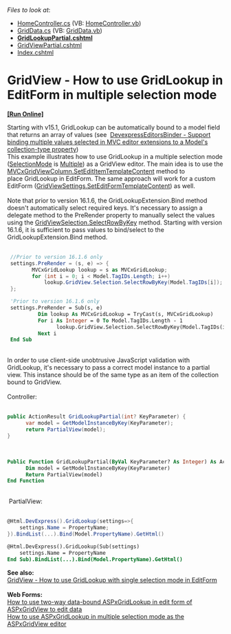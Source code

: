 <!-- default file list -->
*Files to look at*:

* [HomeController.cs](./CS/Controllers/HomeController.cs) (VB: [HomeController.vb](./VB/Controllers/HomeController.vb))
* [GridData.cs](./CS/Models/GridData.cs) (VB: [GridData.vb](./VB/Models/GridData.vb))
* **[GridLookupPartial.cshtml](./CS/Views/Home/GridLookupPartial.cshtml)**
* [GridViewPartial.cshtml](./CS/Views/Home/GridViewPartial.cshtml)
* [Index.cshtml](./CS/Views/Home/Index.cshtml)
<!-- default file list end -->
# GridView - How to use GridLookup in EditForm in multiple selection mode
<!-- run online -->
**[[Run Online]](https://codecentral.devexpress.com/t328613)**
<!-- run online end -->


<p>Starting with v15.1, GridLookup can be automatically bound to a model field that returns an array of values (see  <a href="https://www.devexpress.com/Support/Center/p/T196024">DevexpressEditorsBinder - Support binding multiple values selected in MVC editor extensions to a Model's collection-type property</a>)<br>This example illustrates how to use GridLookup in a multiple selection mode (<a href="https://documentation.devexpress.com/#AspNet/DevExpressWebGridLookupProperties_SelectionModetopic">SelectionMode</a> is <a href="https://documentation.devexpress.com/#AspNet/DevExpressWebGridLookupSelectionModeEnumtopic">Multiple</a>) as a GridView editor. The main idea is to use the <a href="https://documentation.devexpress.com/#AspNet/DevExpressWebMvcMVCxGridViewColumn_SetEditItemTemplateContenttopic">MVCxGridViewColumn.SetEditItemTemplateContent</a> method to place GridLookup in EditForm. The same approach will work for a custom EditForm (<a href="https://documentation.devexpress.com/#AspNet/DevExpressWebMvcGridViewSettings_SetEditFormTemplateContenttopic">GridViewSettings.SetEditFormTemplateContent</a>) as well.<br><br>Note that prior to version 16.1.6, the GridLookupExtension.Bind method doesn't automatically select required keys. It's necessary to assign a delegate method to the PreRender property to manually select the values using the <a href="https://documentation.devexpress.com/#AspNet/DevExpressWebDataGridViewSelection_SelectRowByKeytopic">GridViewSelection.SelectRowByKey</a> method. Starting with version 16.1.6, it is sufficient to pass values to bind/select to the GridLookupExtension.Bind method.<br><br></p>


```cs
 //Prior to version 16.1.6 only
 settings.PreRender = (s, e) => {
        MVCxGridLookup lookup = s as MVCxGridLookup;
        for (int i = 0; i < Model.TagIDs.Length; i++)        
            lookup.GridView.Selection.SelectRowByKey(Model.TagIDs[i]);                  
 };
```




```vb
 'Prior to version 16.1.6 only
 settings.PreRender = Sub(s, e)
          Dim lookup As MVCxGridLookup = TryCast(s, MVCxGridLookup)
          For i As Integer = 0 To Model.TagIDs.Length - 1
                lookup.GridView.Selection.SelectRowByKey(Model.TagIDs(i))
          Next i                                                          
 End Sub
```


<br>In order to use client-side unobtrusive JavaScript validation with GridLookup, it's necessary to pass a correct model instance to a partial view. This instance should be of the same type as an item of the collection bound to GridView.<br><br>Controller:<br><br>


```cs
public ActionResult GridLookupPartial(int? KeyParameter) {
      var model = GetModelInstanceByKey(KeyParameter);    
      return PartialView(model);
}
```


 


```vb
Public Function GridLookupPartial(ByVal KeyParameter? As Integer) As ActionResult
	  Dim model = GetModelInstanceByKey(KeyParameter)
	  Return PartialView(model)
End Function
```


<br> PartialView:<br><br>


```cs
@Html.DevExpress().GridLookup(settings=>{
    settings.Name = PropertyName;
}).BindList(...).Bind(Model.PropertyName).GetHtml()
```




```vb
@Html.DevExpress().GridLookup(Sub(settings)
    settings.Name = PropertyName
End Sub).BindList(...).Bind(Model.PropertyName).GetHtml()
```


<p><strong>See also:</strong> <br><a href="https://www.devexpress.com/Support/Center/p/T328413">GridView - How to use GridLookup with single selection mode in EditForm </a><br><br><strong>Web Forms:</strong><br><a href="https://www.devexpress.com/Support/Center/p/E2979">How to use two-way data-bound ASPxGridLookup in edit form of ASPxGridView to edit data</a><br><a href="https://www.devexpress.com/Support/Center/p/E3981">How to use ASPxGridLookup in multiple selection mode as the ASPxGridView editor</a></p>

<br/>



